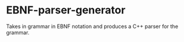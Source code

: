 # EBNF-parser-generator
Takes in grammar in EBNF notation and produces a C++ parser for the grammar.

